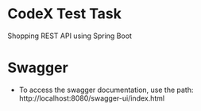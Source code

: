 # CodeX Test Task
Shopping REST API using Spring Boot

# Swagger
- To access the swagger documentation, use the path: http://localhost:8080/swagger-ui/index.html 
